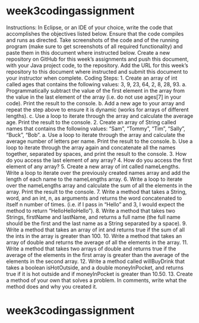 # week3codingassignment
Instructions: In Eclipse, or an IDE of your choice, write the code that accomplishes the objectives listed below. Ensure that the code compiles and runs as directed. Take screenshots of the code and of the running program (make sure to get screenshots of all required functionality) and paste them in this document where instructed below. Create a new repository on GitHub for this week’s assignments and push this document, with your Java project code, to the repository. Add the URL for this week’s repository to this document where instructed and submit this document to your instructor when complete.
Coding Steps:
    1. Create an array of int called ages that contains the following values: 3, 9, 23, 64, 2, 8, 28, 93.
        a. Programmatically subtract the value of the first element in the array from the value in the last element of the array (i.e. do not use ages[7] in your code). Print the result to the console.
        b. Add a new age to your array and repeat the step above to ensure it is dynamic (works for arrays of different lengths).
        c. Use a loop to iterate through the array and calculate the average age. Print the result to the console.
    2. Create an array of String called names that contains the following values: “Sam”, “Tommy”, “Tim”, “Sally”, “Buck”, “Bob”.
        a. Use a loop to iterate through the array and calculate the average number of letters per name. Print the result to the console.
        b. Use a loop to iterate through the array again and concatenate all the names together, separated by spaces, and print the result to the console.
    3. How do you access the last element of any array?
    4. How do you access the first element of any array?
    5. Create a new array of int called nameLengths. Write a loop to iterate over the previously created names array and add the length of each name to the nameLengths array.
    6. Write a loop to iterate over the nameLengths array and calculate the sum of all the elements in the array. Print the result to the console.
    7. Write a method that takes a String, word, and an int, n, as arguments and returns the word concatenated to itself n number of times. (i.e. if I pass in “Hello” and 3, I would expect the method to return “HelloHelloHello”).
    8. Write a method that takes two Strings, firstName and lastName, and returns a full name (the full name should be the first and the last name as a String separated by a space).
    9. Write a method that takes an array of int and returns true if the sum of all the ints in the array is greater than 100.
    10. Write a method that takes an array of double and returns the average of all the elements in the array.
    11. Write a method that takes two arrays of double and returns true if the average of the elements in the first array is greater than the average of the elements in the second array.
    12. Write a method called willBuyDrink that takes a boolean isHotOutside, and a double moneyInPocket, and returns true if it is hot outside and if moneyInPocket is greater than 10.50.
    13. Create a method of your own that solves a problem. In comments, write what the method does and why you created it.
# week3codingassignment

